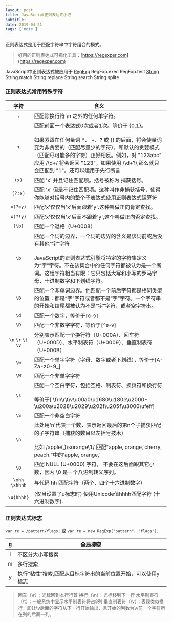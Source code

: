 ```yaml
---
layout: post
title: JavaScript正则表达式小记
subtitle:
date: 2019-04-21
tags: ['note']
---
```

正则表达式是用于匹配字符串中字符组合的模式。
> 好用的正则表达式可视化工具：[https://regexper.com](https://regexper.com)

JavaScript中正则表达式被应用于
[RegExp](https://developer.mozilla.org/zh-CN/docs/Web/JavaScript/Reference/Global_Objects/RegExp)
RegExp.exec
RegExp.test
[String](https://developer.mozilla.org/zh-CN/docs/Web/JavaScript/Reference/Global_Objects/String)
String.match
String.replace
String.search
String.splite
### 正则表达式常用特殊字符

|字符|含义|
|:-:|-|
|`.`|匹配除换行符 \n 之外的任何单字符。|
|`?`|匹配前面一个表达式0次或者1次。等价于 {0,1}。<br/><br/> 如果紧跟在任何量词 *、 +、? 或 {} 的后面，将会使量词变为非贪婪的（匹配尽量少的字符），和默认的贪婪模式（匹配尽可能多的字符）正好相反。例如，对 "123abc" 应用 /\d+/ 将会返回 "123"，如果使用 /\d+?/,那么就只会匹配到 "1"。还可以运用于先行断言|
|`(x)`|匹配 'x' 并且记住匹配项。括号被称为 捕获括号。|
|`(?:x)`|匹配 'x' 但是不记住匹配项。这种叫作非捕获括号，使得你能够对括号内的整个子表达式使用正则表达式运算符|
|`x(?=y)`|匹配'x'仅仅当'x'后面跟着'y'.这种叫做正向肯定查找。|
|`x(?!y)`|匹配'x'仅仅当'x'后面不跟着'y',这个叫做正向否定查找。|
|`[\b]`|匹配一个退格（U+0008）|
|`\b`|匹配一个词的边界，一个词的边界的含义是该词前或后没有其他"字"字符<br/><br/>JavaScript的正则表达式引擎将特定的字符集定义为“字”字符。不在该集合中的任何字符都被认为是一个断词。这组字符相当有限：它只包括大写和小写的罗马字母，十进制数字和下划线字符。|
|`\B`|匹配一个非单词边界。他匹配一个前后字符都是相同类型的位置：都是“字”字符或者都不是“字”字符。一个字符串的开始和结尾都被认为不是“字”字符，或者空字符串。|
|`\d`|匹配一个数字，等价于`[0-9]`|
|`\D`|匹配一个非数字字符，等价于`[^0-9]`|
|`\n` `\r` `\t` `\v`|分别表示匹配一个换行符（U+000A）、回车符（U+000D）、水平制表符（U+0009）、垂直制表符（U+000B）|
|`\w`|匹配一个单字字符（字母、数字或者下划线），等价于[A-Za-z0-9_]|
|`\W`|匹配一个非单字字符|
|`\s`|匹配一个空白字符，包括空格、制表符、换页符和换行符<br/><br/>等价于[ \f\n\r\t\v\u00a0\u1680\u180e\u2000-\u200a\u2028\u2029\u202f\u205f\u3000\ufeff]|
|`\S`|匹配一个非空白字符|
|`\n`|此处用'n'代表一个数，表示返回最后的第n个子捕获匹配的子字符串（捕获的数目以左括号技术）<br/><br/>比如 /apple(,)\sorange\1/ 匹配"apple, orange, cherry, peach."中的'apple, orange,' |
|`\0`|匹配 NULL (U+0000) 字符， 不要在这后面跟其它小数，因为 \0<digits> 是一个八进制转义序列。|
|`\xhh` `\xhhhh`|与代码 hh 匹配字符（两个、四个十六进制数字）|
|`\u{hhhh}`|(仅当设置了u标志时) 使用Unicode值hhhh匹配字符 (十六进制数字).|

### 正则表达式标志
`var re = /pattern/flags;` 或 `var re = new RegExp("pattern", "flags");`

|g|全局搜索|
|:-:|-|
|i|不区分大小写搜索|
|m|多行搜索|
|y|执行“粘性”搜索,匹配从目标字符串的当前位置开始，可以使用y标志|


> 回车（\r）: 光标回到本行行首
换行（\n）：光标移到下一行
水平制表符（\t）：一般系统中显示水平制表符将占8列
垂直制表符（\v）：表现类似换行，即让\v后面的字符从下一行开始输出，且开始的列数为\v前一个字符所在列的后面一列。
